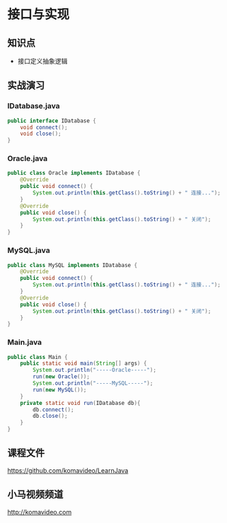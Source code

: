 接口与实现
=========

## 知识点

* 接口定义抽象逻辑

## 实战演习

### IDatabase.java

~~~java
public interface IDatabase {
    void connect();
    void close();
}
~~~

### Oracle.java

~~~java
public class Oracle implements IDatabase {
    @Override
    public void connect() {
        System.out.println(this.getClass().toString() + " 连接...");
    }
    @Override
    public void close() {
        System.out.println(this.getClass().toString() + " 关闭");
    }
}
~~~

### MySQL.java

~~~java
public class MySQL implements IDatabase {
    @Override
    public void connect() {
        System.out.println(this.getClass().toString() + " 连接...");
    }
    @Override
    public void close() {
        System.out.println(this.getClass().toString() + " 关闭");
    }
}
~~~

### Main.java

~~~java
public class Main {
    public static void main(String[] args) {
        System.out.println("-----Oracle-----");
        run(new Oracle());
        System.out.println("-----MySQL-----");
        run(new MySQL());
    }
    private static void run(IDatabase db){
        db.connect();
        db.close();
    }
}
~~~

## 课程文件

https://github.com/komavideo/LearnJava

## 小马视频频道

http://komavideo.com
